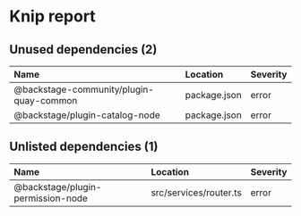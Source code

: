 # Knip report

## Unused dependencies (2)

| Name                                    | Location     | Severity |
| :-------------------------------------- | :----------- | :------- |
| @backstage-community/plugin-quay-common | package.json | error    |
| @backstage/plugin-catalog-node          | package.json | error    |

## Unlisted dependencies (1)

| Name                              | Location               | Severity |
| :-------------------------------- | :--------------------- | :------- |
| @backstage/plugin-permission-node | src/services/router.ts | error    |
